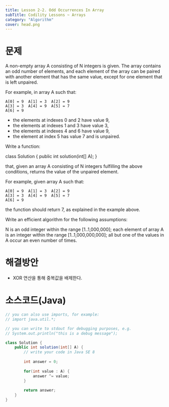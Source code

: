 ```yaml
---
title: Lesson 2-2. Odd Occurrences In Array
subTitle: Codility Lessons ~ Arrays
category: "Algorithm"
cover: head.png
---
```


# 문제
A non-empty array A consisting of N integers is given. The array contains an odd number of elements, and each element of the array can be paired with another element that has the same value, except for one element that is left unpaired.

For example, in array A such that:

    A[0] = 9  A[1] = 3  A[2] = 9
    A[3] = 3  A[4] = 9  A[5] = 7
    A[6] = 9

* the elements at indexes 0 and 2 have value 9,
* the elements at indexes 1 and 3 have value 3,
* the elements at indexes 4 and 6 have value 9,
* the element at index 5 has value 7 and is unpaired.

Write a function:

class Solution { public int solution(int[] A); }

that, given an array A consisting of N integers fulfilling the above conditions, returns the value of the unpaired element.

For example, given array A such that:

    A[0] = 9  A[1] = 3  A[2] = 9
    A[3] = 3  A[4] = 9  A[5] = 7
    A[6] = 9

the function should return 7, as explained in the example above.

Write an efficient algorithm for the following assumptions:

N is an odd integer within the range [1..1,000,000];
each element of array A is an integer within the range [1..1,000,000,000];
all but one of the values in A occur an even number of times.

# 해결방안
* XOR 연산을 통해 중복값을 배제한다.

# 소스코드(Java)
```java
// you can also use imports, for example:
// import java.util.*;

// you can write to stdout for debugging purposes, e.g.
// System.out.println("this is a debug message");

class Solution {
    public int solution(int[] A) {
        // write your code in Java SE 8
        
        int answer = 0;
        
        for(int value : A) {
            answer ^= value;
        }
        
        return answer;
    }
}
```